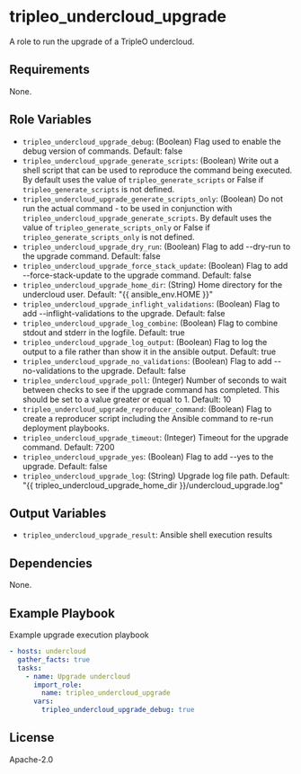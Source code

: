 tripleo_undercloud_upgrade
==========================

A role to run the upgrade of a TripleO undercloud.

Requirements
------------

None.

Role Variables
--------------

* `tripleo_undercloud_upgrade_debug`: (Boolean) Flag used to enable the debug version of commands. Default: false
* `tripleo_undercloud_upgrade_generate_scripts`: (Boolean) Write out a shell script that can be used to reproduce the command being executed. By default uses the value of `tripleo_generate_scripts` or False if `tripleo_generate_scripts` is not defined.
* `tripleo_undercloud_upgrade_generate_scripts_only`: (Boolean) Do not run the actual command - to be used in conjunction with `tripleo_undercloud_upgrade_generate_scripts`. By default uses the value of `tripleo_generate_scripts_only` or False if `tripleo_generate_scripts_only` is not defined.
* `tripleo_undercloud_upgrade_dry_run`: (Boolean) Flag to add --dry-run to the upgrade command. Default: false
* `tripleo_undercloud_upgrade_force_stack_update`: (Boolean) Flag to add --force-stack-update to the upgrade command. Default: false
* `tripleo_undercloud_upgrade_home_dir`: (String) Home directory for the undercloud user. Default: "{{ ansible_env.HOME }}"
* `tripleo_undercloud_upgrade_inflight_validations`: (Boolean) Flag to add --inflight-validations to the upgrade. Default: false
* `tripleo_undercloud_upgrade_log_combine`: (Boolean) Flag to combine stdout and stderr in the logfile. Default: true
* `tripleo_undercloud_upgrade_log_output`: (Boolean) Flag to log the output to a file rather than show it in the ansible output. Default: true
* `tripleo_undercloud_upgrade_no_validations`: (Boolean) Flag to add --no-validations to the upgrade. Default: false
* `tripleo_undercloud_upgrade_poll`: (Integer) Number of seconds to wait between checks to see if the upgrade command has completed. This should be set to a value greater or equal to 1. Default: 10
* `tripleo_undercloud_upgrade_reproducer_command`: (Boolean) Flag to create a reproducer script including the Ansible command to re-run deployment playbooks.
* `tripleo_undercloud_upgrade_timeout`: (Integer) Timeout for the upgrade command. Default: 7200
* `tripleo_undercloud_upgrade_yes`: (Boolean) Flag to add --yes to the upgrade. Default: false
* `tripleo_undercloud_upgrade_log`: (String) Upgrade log file path. Default: "{{ tripleo_undercloud_upgrade_home_dir }}/undercloud_upgrade.log"

Output Variables
----------------

* `tripleo_undercloud_upgrade_result`: Ansible shell execution results

Dependencies
------------

None.

Example Playbook
----------------

Example upgrade execution playbook

```yaml
- hosts: undercloud
  gather_facts: true
  tasks:
    - name: Upgrade undercloud
      import_role:
        name: tripleo_undercloud_upgrade
      vars:
        tripleo_undercloud_upgrade_debug: true
```

License
-------

Apache-2.0

